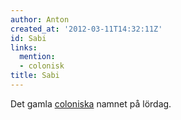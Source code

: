 ```yaml
---
author: Anton
created_at: '2012-03-11T14:32:11Z'
id: Sabi
links:
  mention:
  - colonisk
title: Sabi
---
```


Det gamla [coloniska] namnet på lördag.

  [coloniska]: colonisk
